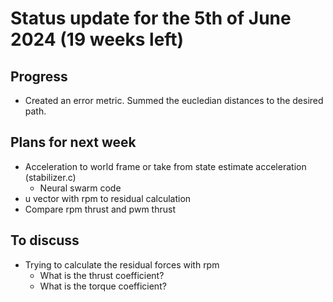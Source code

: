 # Status update for the 5th of June 2024 (19 weeks left)

## Progress
- Created an error metric. Summed the eucledian distances to the desired path.

## Plans for next week
- Acceleration to world frame or take from state estimate acceleration (stabilizer.c)
    - Neural swarm code
- u vector with rpm to residual calculation
- Compare rpm thrust and pwm thrust

## To discuss
- Trying to calculate the residual forces with rpm
    - What is the thrust coefficient?
    - What is the torque coefficient?
